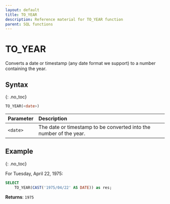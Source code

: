 ```yaml
---
layout: default
title: TO_YEAR
description: Reference material for TO_YEAR function
parent: SQL functions
---
```


# TO\_YEAR

Converts a date or timestamp (any date format we support) to a number containing the year.

## Syntax
{: .no_toc}

```sql
​​TO_YEAR(<date>)​​
```

| Parameter | Description                                                        |
| :--------- | :------------------------------------------------------------------ |
| `<date>`  | The date or timestamp to be converted into the number of the year. |

## Example
{: .no_toc}

For Tuesday, April 22, 1975:

```sql
SELECT
	TO_YEAR(CAST('1975/04/22' AS DATE)) as res;
```

**Returns**: `1975`
